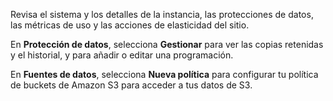 Revisa el sistema y los detalles de la instancia, las protecciones de datos, las métricas de uso y las acciones de elasticidad del sitio.

En **Protección de datos**, selecciona **Gestionar** para ver las copias retenidas y el historial, y para añadir o editar una programación.

En **Fuentes de datos**, selecciona **Nueva política** para configurar tu política de buckets de Amazon S3 para acceder a tus datos de S3.
